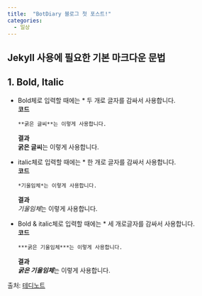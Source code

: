 ```yaml
---
title:  "BotDiary 블로그 첫 포스트!"
categories:
  - 일상
---
```

## Jekyll 사용에 필요한 기본 마크다운 문법

## 1. Bold, Italic  
* Bold체로 입력할 때에는 * 두 개로 글자를 감싸서 사용합니다.  
  **코드**  
  ```
  **굵은 글씨**는 이렇게 사용합니다.
  ```  
  **결과**  
  **굵은 글씨**는 이렇게 사용합니다.

* italic체로 입력할 때에는 * 한 개로 글자를 감싸서 사용합니다.  
**코드**  
  ```
  *기울임체*는 이렇게 사용합니다.
  ```  
  **결과**  
  *기울임체*는 이렇게 사용합니다.

* Bold & italic체로 입력할 때에는 * 세 개로글자를 감싸서 사용합니다.  
  **코드**  
  ```
  ***굵은 기울임체***는 이렇게 사용합니다.
  ```  
  **결과**  
  ***굵은 기울임체***는 이렇게 사용합니다.

출처: [테디노트](https://teddylee777.github.io/jekyll/Jekyll-%EC%82%AC%EC%9A%A9%EC%9D%84-%EC%9C%84%ED%95%9C-markdown-%EB%AC%B8%EB%B2%95)
